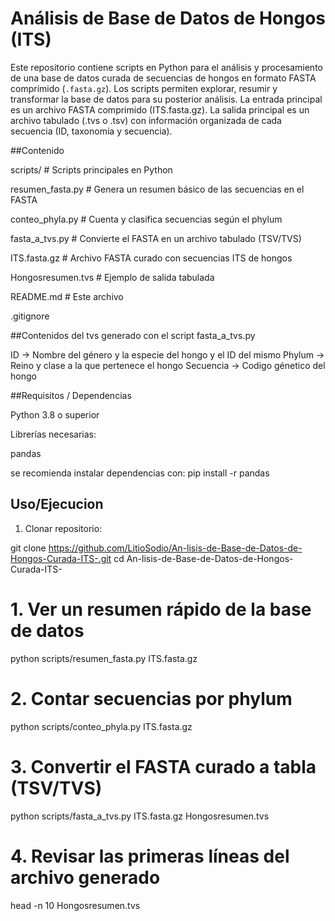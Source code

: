 # Análisis de Base de Datos de Hongos (ITS)

Este repositorio contiene scripts en Python para el análisis y procesamiento de una base de datos curada de secuencias de hongos en formato FASTA comprimido (`.fasta.gz`). Los scripts permiten explorar, resumir y transformar la base de datos para su posterior análisis.
La entrada principal es un archivo FASTA comprimido (ITS.fasta.gz).
La salida principal es un archivo tabulado (.tvs o .tsv) con información organizada de cada secuencia (ID, taxonomía y secuencia).


##Contenido

scripts/                  # Scripts principales en Python

resumen_fasta.py      # Genera un resumen básico de las secuencias en el FASTA

conteo_phyla.py       # Cuenta y clasifica secuencias según el phylum

fasta_a_tvs.py        # Convierte el FASTA en un archivo tabulado (TSV/TVS)

ITS.fasta.gz              # Archivo FASTA curado con secuencias ITS de hongos


Hongosresumen.tvs         # Ejemplo de salida tabulada

README.md                 # Este archivo

.gitignore

##Contenidos del tvs generado con el script fasta_a_tvs.py 

ID -> Nombre del género y la especie del hongo y el ID del mismo 
Phylum -> Reino y clase a la que pertenece el hongo 
Secuencia -> Codigo génetico del hongo


##Requisitos / Dependencias

Python 3.8 o superior

Librerías necesarias:

pandas

se recomienda instalar dependencias con: 
pip install -r pandas 

## Uso/Ejecucion 
1. Clonar repositorio:

git clone https://github.com/LitioSodio/An-lisis-de-Base-de-Datos-de-Hongos-Curada-ITS-.git
cd An-lisis-de-Base-de-Datos-de-Hongos-Curada-ITS-

# 1. Ver un resumen rápido de la base de datos
python scripts/resumen_fasta.py ITS.fasta.gz

# 2. Contar secuencias por phylum
python scripts/conteo_phyla.py ITS.fasta.gz

# 3. Convertir el FASTA curado a tabla (TSV/TVS)
python scripts/fasta_a_tvs.py ITS.fasta.gz Hongosresumen.tvs

# 4. Revisar las primeras líneas del archivo generado
head -n 10 Hongosresumen.tvs

